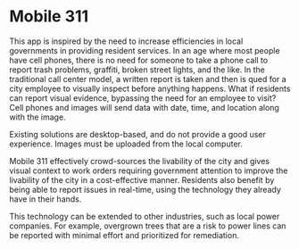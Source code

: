 # Mobile 311

This app is inspired by the need to increase efficiencies in local governments in providing resident services. In an age where most people have cell phones, there is no need for someone to take a phone call to report trash problems, graffiti, broken street lights, and the like. In the traditional call center model, a written report is taken and then is qued for a city employee to visually inspect before anything happens. What if residents can report visual evidence, bypassing the need for an employee to visit? Cell phones and images will send data with date, time, and location along with the image.

Existing solutions are desktop-based, and do not provide a good user experience. Images must be uploaded from the local computer.

Mobile 311 effectively crowd-sources the livability of the city and gives visual context to work orders requiring government attention to improve the livability of the city in a cost-effective manner. Residents also benefit by being able to report issues in real-time, using the technology they already have in their hands.

This technology can be extended to other industries, such as local power companies. For example, overgrown trees that are a risk to power lines can be reported with minimal effort and prioritized for remediation.
